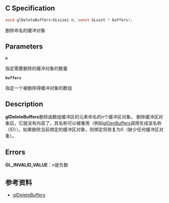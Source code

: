 ## C Specification

```c
void glDeleteBuffers(GLsizei n,	const GLuint * buffers);
```

删除命名的缓冲对象

## Parameters

**`n`**

指定需要删除的缓冲对象的数量

**`buffers`**

指定一个被删除得缓冲对象的数组

## Description

**glDeleteBuffers**删除由数组缓冲区的元素命名的*n*个缓冲区对象。 删除缓冲区对象后，它就没有内容了，其名称可以被重用（例如[glGenBuffers](https://blog.csdn.net/flycatdeng/article/details/82667132)调用生成该名称（ID））。如果删除当前绑定的缓冲区对象，则绑定将恢复为0（缺少任何缓冲区对象）。

## Errors

**GL_INVALID_VALUE**：*n*是负数

## 参考资料

* [glDeleteBuffers](https://www.khronos.org/registry/OpenGL-Refpages/gl4/)

